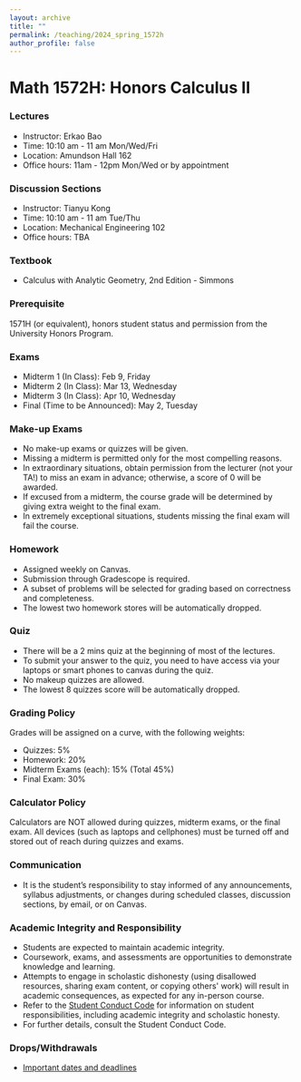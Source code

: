 ```yaml
---
layout: archive
title: ""
permalink: /teaching/2024_spring_1572h
author_profile: false
---
```



# Math 1572H: Honors Calculus II

### Lectures
- Instructor: Erkao Bao
- Time: 10:10 am - 11 am Mon/Wed/Fri
- Location: Amundson Hall 162
- Office hours: 11am - 12pm Mon/Wed or by appointment

### Discussion Sections
- Instructor: Tianyu Kong
- Time: 10:10 am - 11 am Tue/Thu
- Location: Mechanical Engineering 102
- Office hours: TBA

### Textbook
- Calculus with Analytic Geometry, 2nd Edition - Simmons

### Prerequisite
1571H (or equivalent), honors student status and permission from the University Honors Program.

### Exams
- Midterm 1 (In Class): Feb 9, Friday
- Midterm 2 (In Class): Mar 13, Wednesday
- Midterm 3 (In Class): Apr 10, Wednesday
- Final (Time to be Announced): May 2, Tuesday

### Make-up Exams
- No make-up exams or quizzes will be given.
- Missing a midterm is permitted only for the most compelling reasons.
- In extraordinary situations, obtain permission from the lecturer (not your TA!) to miss an exam in advance; otherwise, a score of 0 will be awarded.
- If excused from a midterm, the course grade will be determined by giving extra weight to the final exam.
- In extremely exceptional situations, students missing the final exam will fail the course.

### Homework
- Assigned weekly on Canvas.
- Submission through Gradescope is required.
- A subset of problems will be selected for grading based on correctness and completeness.
- The lowest two homework stores will be automatically dropped.

### Quiz
- There will be a 2 mins quiz at the beginning of most of the lectures.
- To submit your answer to the quiz, you need to have access via your laptops or smart phones to canvas during the quiz. 
- No makeup quizzes are allowed.
- The lowest 8 quizzes score will be automatically dropped.

### Grading Policy
Grades will be assigned on a curve, with the following weights:
- Quizzes: 5%
- Homework: 20%
- Midterm Exams (each): 15% (Total 45%)
- Final Exam: 30%

### Calculator Policy
Calculators are NOT allowed during quizzes, midterm exams, or the final exam.
All devices (such as laptops and cellphones) must be turned off and stored out of reach during quizzes and exams.

### Communication

- It is the student’s responsibility to stay informed of any announcements, syllabus adjustments, or changes during scheduled classes, discussion sections, by email, or on Canvas.



### Academic Integrity and Responsibility
- Students are expected to maintain academic integrity.
- Coursework, exams, and assessments are opportunities to demonstrate knowledge and learning.
- Attempts to engage in scholastic dishonesty (using disallowed resources, sharing exam content, or copying others' work) will result in academic consequences, as expected for any in-person course.
- Refer to the [Student Conduct Code](https://policy.umn.edu/education/studentresp) for information on student responsibilities, including academic integrity and scholastic honesty.
- For further details, consult the Student Conduct Code.

### Drops/Withdrawals
- [Important dates and deadlines](https://onestop.umn.edu/calendar/academic-calendar?terms=Spring%202024)
